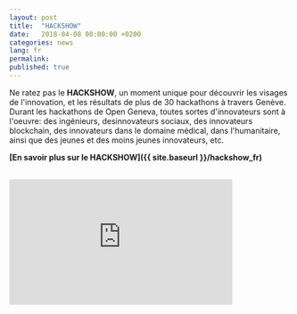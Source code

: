 ```yaml
---
layout: post
title:  "HACKSHOW"
date:   2018-04-08 00:00:00 +0200
categories: news
lang: fr
permalink:
published: true
---
```


Ne ratez pas le <strong>HACKSHOW</strong>, un moment unique pour découvrir les visages de l'innovation, et les résultats de plus de 30 hackathons à travers Genève. Durant les hackathons de Open Geneva, toutes sortes d'innovateurs sont à l'oeuvre: des ingénieurs, desinnovateurs sociaux, des innovateurs blockchain, des innovateurs dans le domaine médical, dans l'humanitaire, ainsi que des jeunes et des moins jeunes innovateurs, etc.


<strong>[En savoir plus sur le HACKSHOW]({{ site.baseurl }}/hackshow_fr)</strong>
<br><br>
<iframe width="400" height="225" src="https://www.youtube.com/embed/kGFslZ8O-XU?rel=0" frameborder="0" allow="autoplay; encrypted-media" allowfullscreen></iframe>
